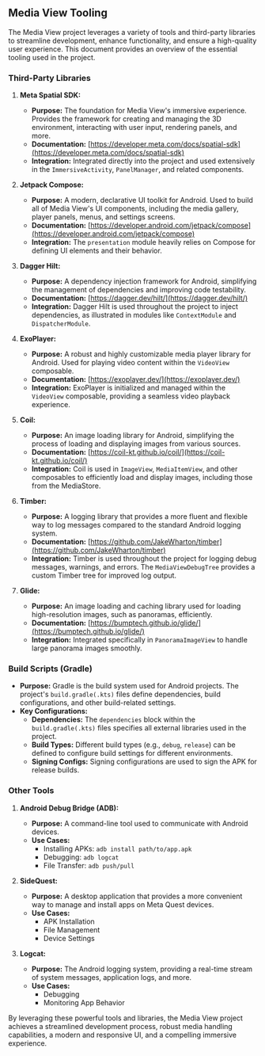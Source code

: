 ## Media View Tooling

The Media View project leverages a variety of tools and third-party libraries to streamline development, enhance functionality, and ensure a high-quality user experience. This document provides an overview of the essential tooling used in the project.

### Third-Party Libraries

1. **Meta Spatial SDK:**
   - **Purpose:** The foundation for Media View's immersive experience.  Provides the framework for creating and managing the 3D environment, interacting with user input, rendering panels, and more.
   - **Documentation:** [https://developer.meta.com/docs/spatial-sdk](https://developer.meta.com/docs/spatial-sdk)
   - **Integration:**  Integrated directly into the project and used extensively in the `ImmersiveActivity`, `PanelManager`, and related components.

2. **Jetpack Compose:**
   - **Purpose:**  A modern, declarative UI toolkit for Android. Used to build all of Media View's UI components, including the media gallery, player panels, menus, and settings screens.
   - **Documentation:** [https://developer.android.com/jetpack/compose](https://developer.android.com/jetpack/compose)
   - **Integration:** The `presentation` module heavily relies on Compose for defining UI elements and their behavior.

3. **Dagger Hilt:**
   - **Purpose:** A dependency injection framework for Android, simplifying the management of dependencies and improving code testability.
   - **Documentation:**  [https://dagger.dev/hilt/](https://dagger.dev/hilt/)
   - **Integration:** Dagger Hilt is used throughout the project to inject dependencies, as illustrated in modules like `ContextModule` and `DispatcherModule`.

4. **ExoPlayer:**
   - **Purpose:** A robust and highly customizable media player library for Android. Used for playing video content within the `VideoView` composable.
   - **Documentation:** [https://exoplayer.dev/](https://exoplayer.dev/)
   - **Integration:** ExoPlayer is initialized and managed within the `VideoView` composable, providing a seamless video playback experience.

5. **Coil:**
   - **Purpose:** An image loading library for Android, simplifying the process of loading and displaying images from various sources. 
   - **Documentation:** [https://coil-kt.github.io/coil/](https://coil-kt.github.io/coil/)
   - **Integration:** Coil is used in `ImageView`, `MediaItemView`, and other composables to efficiently load and display images, including those from the MediaStore.

6. **Timber:**
   - **Purpose:** A logging library that provides a more fluent and flexible way to log messages compared to the standard Android logging system.
   - **Documentation:** [https://github.com/JakeWharton/timber](https://github.com/JakeWharton/timber)
   - **Integration:** Timber is used throughout the project for logging debug messages, warnings, and errors. The `MediaViewDebugTree` provides a custom Timber tree for improved log output.

7. **Glide:**
   - **Purpose:** An image loading and caching library used for loading high-resolution images, such as panoramas, efficiently.
   - **Documentation:** [https://bumptech.github.io/glide/](https://bumptech.github.io/glide/)
   - **Integration:** Integrated specifically in `PanoramaImageView` to handle large panorama images smoothly.

### Build Scripts (Gradle)

- **Purpose:**  Gradle is the build system used for Android projects. The project's `build.gradle(.kts)` files define dependencies, build configurations, and other build-related settings. 
- **Key Configurations:**
   - **Dependencies:**  The `dependencies` block within the `build.gradle(.kts)` files specifies all external libraries used in the project.
   - **Build Types:** Different build types (e.g., `debug`, `release`) can be defined to configure build settings for different environments. 
   - **Signing Configs:**  Signing configurations are used to sign the APK for release builds. 

### Other Tools

1. **Android Debug Bridge (ADB):**
   - **Purpose:**  A command-line tool used to communicate with Android devices. 
   - **Use Cases:**
     - Installing APKs: `adb install path/to/app.apk`
     - Debugging: `adb logcat`
     - File Transfer: `adb push/pull`

2. **SideQuest:**
   - **Purpose:**  A desktop application that provides a more convenient way to manage and install apps on Meta Quest devices.
   - **Use Cases:**
     - APK Installation
     - File Management
     - Device Settings

3. **Logcat:**
   - **Purpose:** The Android logging system, providing a real-time stream of system messages, application logs, and more.
   - **Use Cases:**
     - Debugging
     - Monitoring App Behavior

By leveraging these powerful tools and libraries, the Media View project achieves a streamlined development process, robust media handling capabilities, a modern and responsive UI, and a compelling immersive experience.
